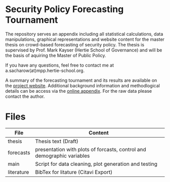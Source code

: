 # Security Policy Forecasting Tournament

The repository serves an appendix including all statistical calculations, data manipulations, graphical representations and website content for the master thesis on crowd-based forecasting of security policy. The thesis is supervised by Prof. Mark Kayser (Hertie School of Governance) and will be the basis of aquiring the Master of Public Policy.

If you have any questions, feel free to contact me at a.sacharow(at)mpp.hertie-school.org.

A summary of the forecasting tournament and its results are available on the [project website](https://corrod3.github.io/SecurityPolicyForecastingTournament/). Additional background information and methodlogical details can be access via the [online appendix](https://corrod3.github.io/SecurityPolicyForecastingTournament/appendix.html). For the raw data please contact the author.

# Files

File      | Content   
----------|------------------------------------------------------------------ 
thesis    | Thesis text (Draft) 
forecasts | presentation with plots of forcasts, control and demographic variables
main      | Script for data cleaning, plot generation and testing
literature| BibTex for litature (Citavi Export)
